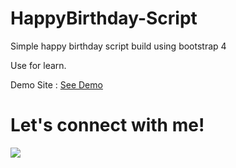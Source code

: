 # HappyBirthday-Script

Simple happy birthday script build using bootstrap 4

Use for learn.


Demo Site : <a href="https://AldyyRasya.github.io/">See Demo</a>

# Let's connect with me!
<p>
    <a href="https://instagram.com/eldieyyy._" target="_blank"><img src="https://img.shields.io/badge/Instagram-@eldieyyy._-blue" /></a>
</p> 
